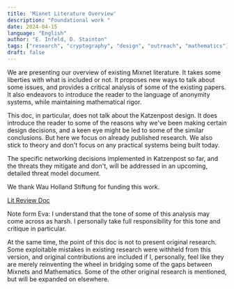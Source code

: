 ```yaml
---
title: 'Mixnet Literature Overview'
description: "Foundational work "
date: 2024-04-15
language: "English"
author: "E. Infeld, D. Stainton"
tags: ["research", "cryptography", "design", "outreach", "mathematics"]
draft: false
---
```


We are presenting our overview of existing Mixnet literature. It takes some liberties with what is included or not. It proposes new ways to talk about some issues, and provides a critical analysis of some of the existing papers. It also endeavors to introduce the reader to the language of anonymity systems, while maintaining mathematical rigor.

This doc, in particular, does not talk about the Katzenpost design. It does introduce the reader to some of the reasons why we've been making certain design decisions, and a keen eye might be led to some of the similar conclusions. But here we focus on already published research. We also stick to theory and don't focus on any practical systems being built today.

The specific networking decisions implemented in Katzenpost so far, and the threats they mitigate and don't, will be addressed in an upcoming, detailed threat model document.

We thank Wau Holland Stiftung for funding this work.

[Lit Review Doc](https://github.com/katzenpost/website/static/research/Literature_overview__website_version.pdf)



Note form Eva: I understand that the tone of some of this analysis may come across as harsh. I personally take full responsibility for this tone and critique in particular.

At the same time, the point of this doc is not to present original research. Some exploitable mistakes in existing research were withheld from this version, and original contributions are included if I, personally, feel like they are merely reinventing the wheel in bridging some of the gaps between Mixnets and Mathematics. Some of the other original research is mentioned, but will be expanded on elsewhere.

